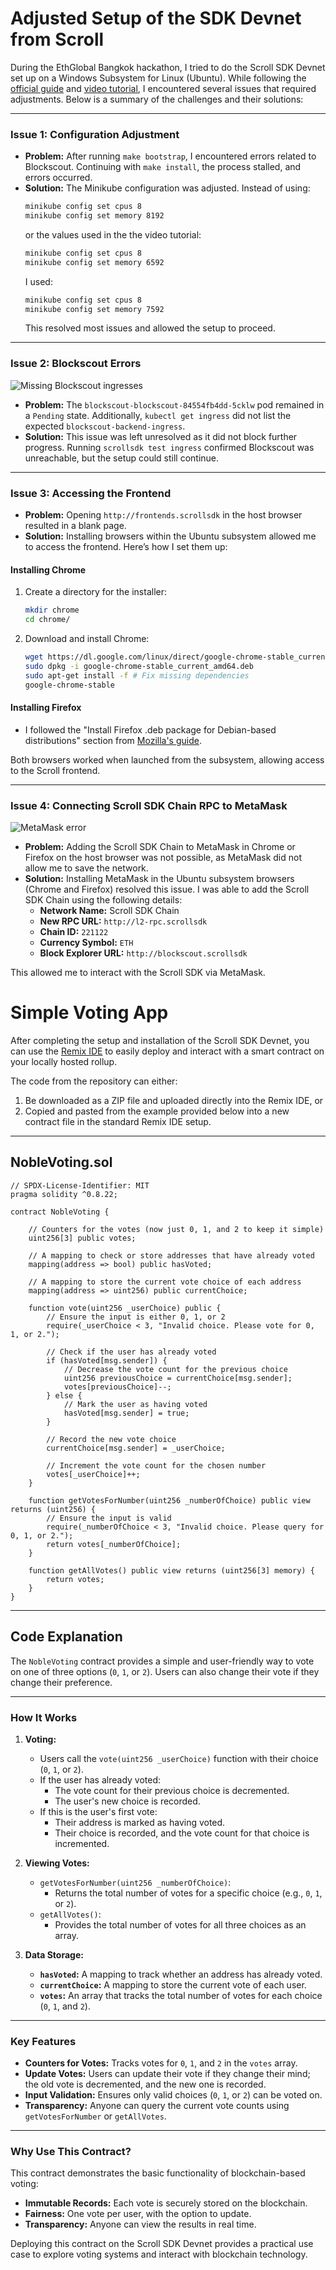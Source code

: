 
# **Adjusted Setup of the SDK Devnet from Scroll**

During the EthGlobal Bangkok hackathon, I tried to do the Scroll SDK Devnet set up on a Windows Subsystem for Linux (Ubuntu). While following the [official guide](https://docs.scroll.io/en/sdk/guides/devnet-deployment/) and [video tutorial](https://www.youtube.com/watch?v=r7MMAg0Menw), I encountered several issues that required adjustments. Below is a summary of the challenges and their solutions:

---

### **Issue 1: Configuration Adjustment**

- **Problem:** After running `make bootstrap`, I encountered errors related to Blockscout. Continuing with `make install`, the process stalled, and errors occurred.
- **Solution:** The Minikube configuration was adjusted. Instead of using:
    ```bash
    minikube config set cpus 8
    minikube config set memory 8192
    ```
    or the values used in the the video tutorial:
    ```bash
    minikube config set cpus 8
    minikube config set memory 6592
    ```
    I used:
    ```bash
    minikube config set cpus 8
    minikube config set memory 7592
    ```
    This resolved most issues and allowed the setup to proceed.

---

### **Issue 2: Blockscout Errors**

![Missing Blockscout ingresses](./images/code_blockscout_error.png)

- **Problem:** 
The `blockscout-blockscout-84554fb4dd-5cklw` pod remained in a `Pending` state. Additionally, `kubectl get ingress` did not list the expected `blockscout-backend-ingress`.
- **Solution:** This issue was left unresolved as it did not block further progress. Running `scrollsdk test ingress` confirmed Blockscout was unreachable, but the setup could still continue.

---

### **Issue 3: Accessing the Frontend**
- **Problem:** Opening `http://frontends.scrollsdk` in the host browser resulted in a blank page.
- **Solution:** Installing browsers within the Ubuntu subsystem allowed me to access the frontend. Here’s how I set them up:

#### **Installing Chrome**
1. Create a directory for the installer:
   ```bash
   mkdir chrome
   cd chrome/
   ```
2. Download and install Chrome:
   ```bash
   wget https://dl.google.com/linux/direct/google-chrome-stable_current_amd64.deb
   sudo dpkg -i google-chrome-stable_current_amd64.deb
   sudo apt-get install -f # Fix missing dependencies
   google-chrome-stable
   ```

#### **Installing Firefox**
- I followed the "Install Firefox .deb package for Debian-based distributions" section from [Mozilla's guide](https://support.mozilla.org/en-US/kb/install-firefox-linux).

Both browsers worked when launched from the subsystem, allowing access to the Scroll frontend.

---

### **Issue 4: Connecting Scroll SDK Chain RPC to MetaMask**

![MetaMask error](./images/metamask_error.png)

- **Problem:** Adding the Scroll SDK Chain to MetaMask in Chrome or Firefox on the host browser was not possible, as MetaMask did not allow me to save the network.
- **Solution:** Installing MetaMask in the Ubuntu subsystem browsers (Chrome and Firefox) resolved this issue. I was able to add the Scroll SDK Chain using the following details:
  - **Network Name:** Scroll SDK Chain  
  - **New RPC URL:** `http://l2-rpc.scrollsdk`  
  - **Chain ID:** `221122`  
  - **Currency Symbol:** `ETH`
  - **Block Explorer URL:** `http://blockscout.scrollsdk`

This allowed me to interact with the Scroll SDK via MetaMask.


# **Simple Voting App**

After completing the setup and installation of the Scroll SDK Devnet, you can use the [Remix IDE](https://remix.ethereum.org) to easily deploy and interact with a smart contract on your locally hosted rollup. 

The code from the repository can either:
1. Be downloaded as a ZIP file and uploaded directly into the Remix IDE, or
2. Copied and pasted from the example provided below into a new contract file in the standard Remix IDE setup.

---

## **NobleVoting.sol**

```solidity
// SPDX-License-Identifier: MIT
pragma solidity ^0.8.22;

contract NobleVoting {

    // Counters for the votes (now just 0, 1, and 2 to keep it simple)
    uint256[3] public votes;

    // A mapping to check or store addresses that have already voted
    mapping(address => bool) public hasVoted;

    // A mapping to store the current vote choice of each address
    mapping(address => uint256) public currentChoice;

    function vote(uint256 _userChoice) public {
        // Ensure the input is either 0, 1, or 2
        require(_userChoice < 3, "Invalid choice. Please vote for 0, 1, or 2.");

        // Check if the user has already voted
        if (hasVoted[msg.sender]) {
            // Decrease the vote count for the previous choice
            uint256 previousChoice = currentChoice[msg.sender];
            votes[previousChoice]--;
        } else {
            // Mark the user as having voted
            hasVoted[msg.sender] = true;
        }        
        
        // Record the new vote choice
        currentChoice[msg.sender] = _userChoice;

        // Increment the vote count for the chosen number
        votes[_userChoice]++;
    }

    function getVotesForNumber(uint256 _numberOfChoice) public view returns (uint256) {
        // Ensure the input is valid
        require(_numberOfChoice < 3, "Invalid choice. Please query for 0, 1, or 2.");
        return votes[_numberOfChoice];
    }

    function getAllVotes() public view returns (uint256[3] memory) {
        return votes;
    }
}
```

---

## **Code Explanation**

The `NobleVoting` contract provides a simple and user-friendly way to vote on one of three options (`0`, `1`, or `2`). Users can also change their vote if they change their preference.

---

### **How It Works**

1. **Voting:**
   - Users call the `vote(uint256 _userChoice)` function with their choice (`0`, `1`, or `2`).
   - If the user has already voted:
     - The vote count for their previous choice is decremented.
     - The user's new choice is recorded.
   - If this is the user's first vote:
     - Their address is marked as having voted.
     - Their choice is recorded, and the vote count for that choice is incremented.

2. **Viewing Votes:**
   - `getVotesForNumber(uint256 _numberOfChoice)`:
     - Returns the total number of votes for a specific choice (e.g., `0`, `1`, or `2`).
   - `getAllVotes()`:
     - Provides the total number of votes for all three choices as an array.

3. **Data Storage:**
   - **`hasVoted`:** A mapping to track whether an address has already voted.
   - **`currentChoice`:** A mapping to store the current vote of each user.
   - **`votes`:** An array that tracks the total number of votes for each choice (`0`, `1`, and `2`).

---

### **Key Features**

- **Counters for Votes:** Tracks votes for `0`, `1`, and `2` in the `votes` array.
- **Update Votes:** Users can update their vote if they change their mind; the old vote is decremented, and the new one is recorded.
- **Input Validation:** Ensures only valid choices (`0`, `1`, or `2`) can be voted on.
- **Transparency:** Anyone can query the current vote counts using `getVotesForNumber` or `getAllVotes`.

---

### **Why Use This Contract?**
This contract demonstrates the basic functionality of blockchain-based voting:
- **Immutable Records:** Each vote is securely stored on the blockchain.
- **Fairness:** One vote per user, with the option to update.
- **Transparency:** Anyone can view the results in real time.

Deploying this contract on the Scroll SDK Devnet provides a practical use case to explore voting systems and interact with blockchain technology.

